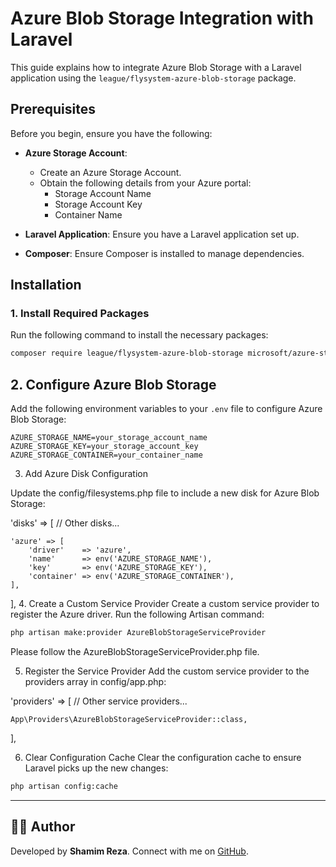 # Azure Blob Storage Integration with Laravel

This guide explains how to integrate Azure Blob Storage with a Laravel application using the `league/flysystem-azure-blob-storage` package.

## Prerequisites

Before you begin, ensure you have the following:

- **Azure Storage Account**:
  - Create an Azure Storage Account.
  - Obtain the following details from your Azure portal:
    - Storage Account Name
    - Storage Account Key
    - Container Name

- **Laravel Application**: Ensure you have a Laravel application set up.

- **Composer**: Ensure Composer is installed to manage dependencies.

## Installation

### 1. Install Required Packages

Run the following command to install the necessary packages:

```bash
composer require league/flysystem-azure-blob-storage microsoft/azure-storage-blob
```

## 2. Configure Azure Blob Storage

Add the following environment variables to your `.env` file to configure Azure Blob Storage:

```env
AZURE_STORAGE_NAME=your_storage_account_name
AZURE_STORAGE_KEY=your_storage_account_key
AZURE_STORAGE_CONTAINER=your_container_name
```

3. Add Azure Disk Configuration

Update the config/filesystems.php file to include a new disk for Azure Blob Storage:


'disks' => [
    // Other disks...

    'azure' => [
        'driver'    => 'azure',
        'name'      => env('AZURE_STORAGE_NAME'),
        'key'       => env('AZURE_STORAGE_KEY'),
        'container' => env('AZURE_STORAGE_CONTAINER'),
    ],
],
4. Create a Custom Service Provider
Create a custom service provider to register the Azure driver. Run the following Artisan command:

```bash
php artisan make:provider AzureBlobStorageServiceProvider
```

Please follow the AzureBlobStorageServiceProvider.php file.

5. Register the Service Provider
Add the custom service provider to the providers array in config/app.php:


'providers' => [
    // Other service providers...

    App\Providers\AzureBlobStorageServiceProvider::class,
],

6. Clear Configuration Cache
Clear the configuration cache to ensure Laravel picks up the new changes:

```bash
php artisan config:cache
```

---

## 👨‍💻 Author
Developed by **Shamim Reza**. Connect with me on [GitHub](https://github.com/shamim90123).
